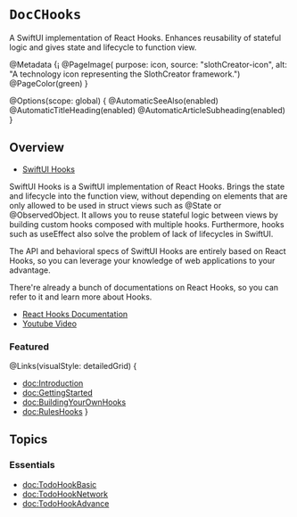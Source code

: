 # ``DocCHooks``

A SwiftUI implementation of React Hooks. Enhances reusability of stateful logic and gives state and lifecycle to function view.

@Metadata {¡
  @PageImage(
             purpose: icon, 
             source: "slothCreator-icon", 
             alt: "A technology icon representing the SlothCreator framework.")
  @PageColor(green)
}

@Options(scope: global) {
  @AutomaticSeeAlso(enabled)
  @AutomaticTitleHeading(enabled)
  @AutomaticArticleSubheading(enabled)
}

## Overview

- [SwiftUI Hooks](https://github.com/ra1028/swiftui-hooks)

SwiftUI Hooks is a SwiftUI implementation of React Hooks. Brings the state and lifecycle into the function view, without depending on elements that are only allowed to be used in struct views such as @State or @ObservedObject.
It allows you to reuse stateful logic between views by building custom hooks composed with multiple hooks.
Furthermore, hooks such as useEffect also solve the problem of lack of lifecycles in SwiftUI.

The API and behavioral specs of SwiftUI Hooks are entirely based on React Hooks, so you can leverage your knowledge of web applications to your advantage.

There're already a bunch of documentations on React Hooks, so you can refer to it and learn more about Hooks.

- [React Hooks Documentation](https://reactjs.org/docs/hooks-intro.html)  
- [Youtube Video](https://www.youtube.com/watch?v=dpw9EHDh2bM)

### Featured

@Links(visualStyle: detailedGrid) {
  - <doc:Introduction>
  - <doc:GettingStarted>
  - <doc:BuildingYourOwnHooks>
  - <doc:RulesHooks>
}


## Topics

### Essentials

- <doc:TodoHookBasic>
- <doc:TodoHookNetwork>
- <doc:TodoHookAdvance>

